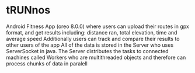 # tRUNnos
Android Fitness App (oreo 8.0.0) where users can upload their routes in gpx format, and get results including: distance ran, total elevation, time and average speed
Additionally users can track and compare their results to other users of the app
All of the data is stored in the Server who uses ServerSocket in java.
The Server distributes the tasks to connected machines called Workers who are multithreaded objects and therefore can process chunks of data in paralell
